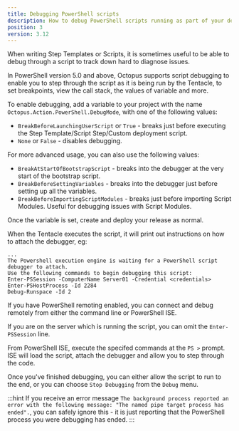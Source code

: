 ```yaml
---
title: Debugging PowerShell scripts
description: How to debug PowerShell scripts running as part of your deployment process.
position: 3
version: 3.12
---
```


When writing Step Templates or Scripts, it is sometimes useful to be able to debug through a script to track down hard to diagnose issues.

In PowerShell version 5.0 and above, Octopus supports script debugging to enable you to step through the script as it is being run by the Tentacle, to set breakpoints, view the call stack, the values of variable and more.

To enable debugging, add a variable to your project with the name `Octopus.Action.PowerShell.DebugMode`, with one of the following values:

* `BreakBeforeLaunchingUserScript` or `True` - breaks just before executing the Step Template/Script Step/Custom deployment script.
* `None` or `False` - disables debugging.

For more advanced usage, you can also use the following values:

* `BreakAtStartOfBootstrapScript` - breaks into the debugger at the very start of the bootstrap script.
* `BreakBeforeSettingVariables` - breaks into the debugger just before setting up all the variables.
* `BreakBeforeImportingScriptModules` - breaks just before importing Script Modules. Useful for debugging issues with Script Modules.

Once the variable is set, create and deploy your release as normal.

When the Tentacle executes the script, it will print out instructions on how to attach the debugger, eg:

```text
...
The Powershell execution engine is waiting for a PowerShell script debugger to attach.
Use the following commands to begin debugging this script:
Enter-PSSession -ComputerName Server01 -Credential <credentials>
Enter-PSHostProcess -Id 2284
Debug-Runspace -Id 2
```

If you have PowerShell remoting enabled, you can connect and debug remotely from either the command line or PowerShell ISE.

If you are on the server which is running the script, you can omit the `Enter-PSSession` line.

From PowerShell ISE, execute the specifed commands at the `PS >` prompt. ISE will load the script, attach the debugger and allow you to step through the code.

Once you've finished debugging, you can either allow the script to run to the end, or you can choose `Stop Debugging` from the `Debug` menu.

:::hint
If you receive an error message `The background process reported an error with the following message: "The named pipe target process has ended".`, you can safely ignore this - it is just reporting that the PowerShell process you were debugging has ended.
:::